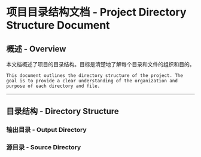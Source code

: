 # 项目目录结构文档 - Project Directory Structure Document

## 概述 - Overview

本文档概述了项目的目录结构。目标是清楚地了解每个目录和文件的组织和目的。

`This document outlines the directory structure of the project. The goal is to provide a clear understanding of the organization and purpose of each directory and file.`

---

## 目录结构 - Directory Structure

### 输出目录 - Output Directory

### 源目录 - Source Directory
